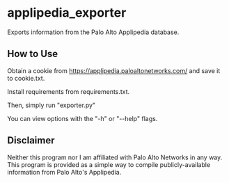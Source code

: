 # applipedia_exporter
Exports information from the Palo Alto Applipedia database.

## How to Use
Obtain a cookie from https://applipedia.paloaltonetworks.com/ and save it to cookie.txt.

Install requirements from requirements.txt.

Then, simply run "exporter.py"

You can view options with the "-h" or "--help" flags.

## Disclaimer
Neither this program nor I am affiliated with Palo Alto Networks in any way. This program is provided as a simple way to compile publicly-available information from Palo Alto's Applipedia.
